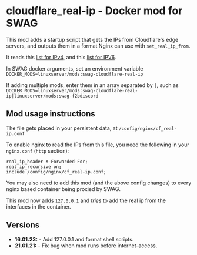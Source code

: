 # cloudflare_real-ip - Docker mod for SWAG

This mod adds a startup script that gets the IPs from Cloudflare's edge servers, and outputs them in a format Nginx can use with `set_real_ip_from`.

It reads this [list for IPv4](https://www.cloudflare.com/ips-v4), and this [list for IPV6](https://www.cloudflare.com/ips-v6).

In SWAG docker arguments, set an environment variable `DOCKER_MODS=linuxserver/mods:swag-cloudflare-real-ip`

If adding multiple mods, enter them in an array separated by `|`, such as `DOCKER_MODS=linuxserver/mods:swag-cloudflare-real-ip|linuxserver/mods:swag-f2bdiscord`

## Mod usage instructions

The file gets placed in your persistent data, at `/config/nginx/cf_real-ip.conf`

To enable nginx to read the IPs from this file, you need the following in your `nginx.conf` (`http` section):

```nginx
real_ip_header X-Forwarded-For;
real_ip_recursive on;
include /config/nginx/cf_real-ip.conf;
```

You may also need to add this mod (and the above config changes) to every nginx based container being proxied by SWAG.

This mod now adds `127.0.0.1` and *tries* to add the real ip from the interfaces in the container.

## Versions

* **16.01.23:** - Add 127.0.0.1 and format shell scripts.
* **21.01.21:** - Fix bug when mod runs before internet-access.
